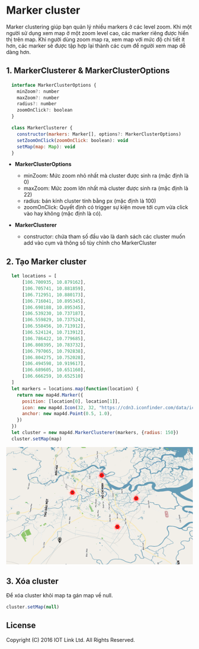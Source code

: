 # Marker cluster
Marker clustering giúp bạn quản lý nhiều markers ở các level zoom. Khi một người sử dụng xem map ở một zoom level cao, các marker riêng được hiển thị trên map. Khi người dùng zoom map ra, xem map với mức độ chi tiết ít hơn, các marker sẽ được tập hợp lại thành các cụm để người xem map dễ dàng hơn.

## 1. MarkerClusterer & MarkerClusterOptions
```javascript
  interface MarkerClusterOptions {
    minZoom?: number
    maxZoom?: number
    radius?: number
    zoomOnClick?: boolean
  }
```

```javascript
  class MarkerClusterer {
    constructor(markers: Marker[], options?: MarkerClusterOptions)
    setZoomOnClick(zoomOnClick: boolean): void
    setMap(map: Map): void
  }
```

- **MarkerClusterOptions**
	- minZoom: Mức zoom nhỏ nhất mà cluster được sinh ra (mặc định là 0)
	- maxZoom: Mức zoom lớn nhất mà cluster được sinh ra (mặc định là 22)
	- radius: bán kính cluster tính bằng px (mặc định là 100)
	- zoomOnClick: Quyết định có trigger sự kiện move tới cụm vừa click vào hay không (mặc định là có).

- **MarkerClusterer**
	- constructor: chứa tham số đầu vào là danh sách các cluster muốn add vào cụm và thông số tùy chỉnh cho MarkerCluster

## 2. Tạo Marker cluster

```javascript
  let locations = [
      [106.700935, 10.879162],
      [106.705741, 10.881859],
      [106.712951, 10.880173],
      [106.716041, 10.895345],
      [106.698188, 10.895345],
      [106.539230, 10.737187],
      [106.559829, 10.737524],
      [106.558456, 10.713912],
      [106.524124, 10.713912],
      [106.786422, 10.779685],
      [106.808395, 10.783732],
      [106.797065, 10.792838],
      [106.804275, 10.752028],
      [106.494598, 10.919617],
      [106.689605, 10.651160],
      [106.666259, 10.652510]
  ]
  let markers = locations.map(function(location) {
    return new map4d.Marker({
      position: [location[0], location[1]],
      icon: new map4d.Icon(32, 32, "https://cdn3.iconfinder.com/data/icons/map-markers-2/512/marker_2-512.png"),
      anchor: new map4d.Point(0.5, 1.0),
    })
  })
  let cluster = new map4d.MarkerClusterer(markers, {radius: 150})
  cluster.setMap(map)
```

![CocoaPods](../resources/5-marker-cluster-1.png) 

## 3. Xóa cluster

Để xóa cluster khỏi map ta gán map về null.

```javascript
cluster.setMap(null)
```

License
-------

Copyright (C) 2016 IOT Link Ltd. All Rights Reserved.
